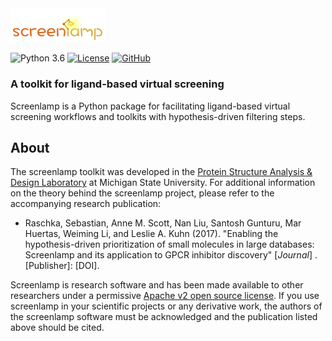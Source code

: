 <div style="max-width:30%;">
<img src="docs/sources/images/logo.png" alt="screenlamp logo">
</div>



![Python 3.6](https://img.shields.io/badge/Python-3.6-orange.svg)
[![License](https://img.shields.io/badge/License-Apache_v2-orange.svg)](license)
[![GitHub](https://img.shields.io/badge/Source-GitHub-orange.svg)](license)

### A toolkit for ligand-based virtual screening


Screenlamp is a Python package for facilitating ligand-based virtual screening workflows and toolkits with hypothesis-driven filtering steps.


## About

The screenlamp toolkit was developed in the [Protein Structure Analysis & Design Laboratory](http://www.kuhnlab.bmb.msu.edu) at Michigan State University. For additional information on the theory behind the screenlamp project, please refer to the accompanying research publication:

- Raschka, Sebastian, Anne M. Scott, Nan Liu, Santosh Gunturu, Mar Huertas, Weiming Li, and Leslie A. Kuhn (2017). "Enabling the hypothesis-driven prioritization of small molecules in large databases: Screenlamp and its application to GPCR inhibitor discovery" [*Journal*] . [Publisher]: [DOI].


Screenlamp is research software and has been made available to other researchers under a permissive [Apache v2 open source license](license). If you use screenlamp in your scientific projects or any derivative work, the authors of the screenlamp software must be acknowledged and the publication listed above should be cited.